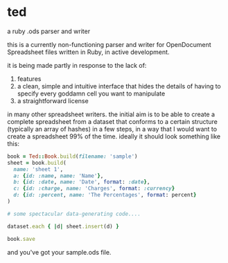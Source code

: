 ted
===

a ruby .ods parser and writer

this is a currently non-functioning parser and writer for OpenDocument Spreadsheet files written in Ruby, in active development.

it is being made partly in response to the lack of:

1. features
2. a clean, simple and intuitive interface that hides the details of having to specify every goddamn cell you want to manipulate
3. a straightforward license

in many other spreadsheet writers. the initial aim is to be able to create a complete spreadsheet from a dataset that conforms to a certain structure (typically an array of hashes) in a few steps, in a way that I would want to create a spreadsheet 99% of the time. ideally it should look something like this:

```ruby
book = Ted::Book.build(filename: 'sample')
sheet = book.build(
  name: 'sheet 1',
  a: {id: :name, name: 'Name'},
  b: {id: :date, name: 'Date', format: :date},
  c: {id: :charge, name: 'Charges', format: :currency}
  d: {id: :percent, name: 'The Percentages', format: percent}
)

# some spectacular data-generating code....

dataset.each { |d| sheet.insert(d) }

book.save
```

and you've got your sample.ods file.
